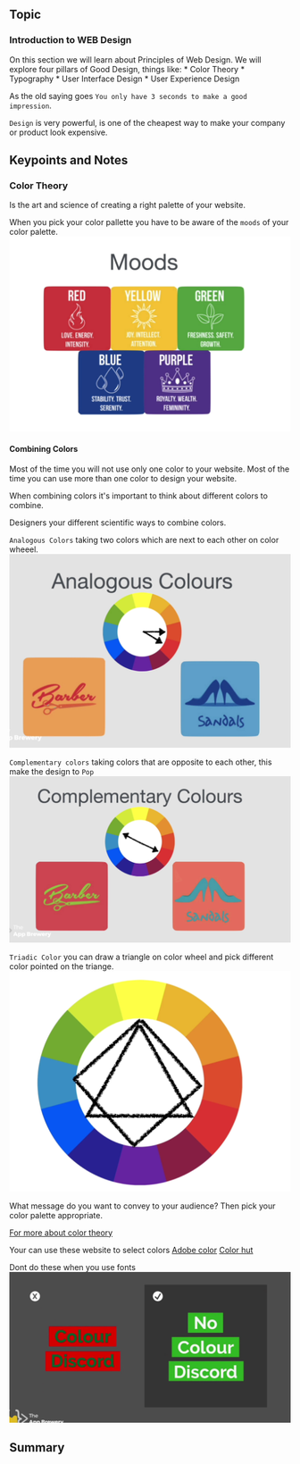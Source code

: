 ## Topic
### Introduction to WEB Design
On this section we will learn about Principles of Web Design. We will explore four pillars of Good Design, things like:
    * Color Theory
    * Typography
    * User Interface Design
    * User Experience Design

As the old saying goes `You only have 3 seconds to make a good impression`. 

`Design` is very powerful, is one of the cheapest way to make your company or product look expensive.
## Keypoints and Notes
### Color Theory
Is the art and science of creating a right palette of your website.

When you pick your color pallette you have to be aware of the `moods` of your color palette.
![Color mood](./imgs/mood.png)

#### Combining Colors
Most of the time you will not use only one color to your website. Most of the time you can use more than one color to design your website.

When combining colors it's important to think about different colors to combine.

Designers your different scientific ways to combine colors.

`Analogous Colors` taking two colors which are next to each other on color wheeel.
![Analogous colors](./imgs/analogous_colors.png)

`Complementary colors` taking colors that are opposite to each other, this make the design to `Pop`
![Complementary Colors](./imgs/complementary.png)

`Triadic Color` you can draw a triangle on color wheel and pick different color pointed on the triange.
![triadic color](./imgs/triadic.png)

What message do you want to convey to your audience? Then pick your color palette appropriate.

[For more about color theory ](https://medium.com/@harshitaisanerd/an-intro-to-color-theory-how-to-combine-colors-and-set-the-mood-of-your-designs-79bf5a45b3d)

Your can use these website to select colors
[Adobe color](https://color.adobe.com/create)
[Color hut](https://colorhunt.co/)

Dont do these when you use fonts
![Dont do this](imgs/dont_font.png)










## Summary